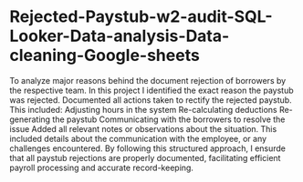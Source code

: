 # Rejected-Paystub-w2-audit-SQL-Looker-Data-analysis-Data-cleaning-Google-sheets
To analyze major reasons behind the document rejection of borrowers by the respective team.
In this project I identified the exact reason the paystub was rejected. Documented all actions taken to rectify the rejected paystub. This included:
Adjusting hours in the system
Re-calculating deductions
Re-generating the paystub
Communicating with the borrowers to resolve the issue
Added all relevant notes or observations about the situation. This included details about the communication with the employee, or any challenges encountered. 
By following this structured approach, I ensurde that all paystub rejections are properly documented, facilitating efficient payroll processing and accurate record-keeping.
